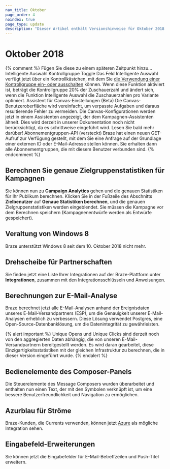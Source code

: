 ```yaml
---
nav_title: Oktober
page_order: 4
noindex: true
page_type: update
description: "Dieser Artikel enthält Versionshinweise für Oktober 2018."
---
```

# Oktober 2018

{% comment %}
  Fügen Sie diese zu einem späteren Zeitpunkt hinzu...
  Intelligente Auswahl Kontrollgruppe Toggle
  Das Feld Intelligente Auswahl verfügt jetzt über ein Kontrollkästchen, mit dem Sie [die Verwendung einer Kontrollgruppe ein- oder ausschalten]({{site.baseurl}}/user_guide/engagement_tools/campaigns/testing_and_more/multivariate_testing/#including-a-control-group) können. Wenn diese Funktion aktiviert ist, beträgt die Kontrollgruppe 20% der Zuschauerzahl und ändert sich, wenn die Funktion Intelligente Auswahl die Zuschauerzahlen pro Variante optimiert.
  Assistent für Canvas-Einstellungen (Beta)
  Die Canvas-Benutzeroberfläche wird vereinfacht, um verpasste Aufgaben und daraus resultierende Fehler zu vermeiden. Die Canvas-Konfigurationen werden jetzt in einem Assistenten angezeigt, der dem Kampagnen-Assistenten ähnelt. Dies wird derzeit in unserer Dokumentation noch nicht berücksichtigt, da es schrittweise eingeführt wird. Lesen Sie bald mehr darüber!
  Abonnementgruppen-API (versteckt)
  Braze hat einen neuen GET-Aufruf zur Verfügung gestellt, mit dem Sie eine Anfrage auf der Grundlage einer externen ID oder E-Mail-Adresse stellen können. Sie erhalten dann alle Abonnementgruppen, die mit diesem Benutzer verbunden sind.
{% endcomment %}

## Berechnen Sie genaue Zielgruppenstatistiken für Kampagnen

Sie können nun zu **Campaign Analytics** gehen und die genauen Statistiken für Ihr Publikum berechnen. Klicken Sie in der Fußzeile des Abschnitts **Zielbenutzer** auf **Genaue Statistiken berechnen**, und die genauen Zielgruppenstatistiken werden eingeblendet. Sie müssen die Kampagne vor dem Berechnen speichern (Kampagnenentwürfe werden als Entwürfe gespeichert).

## Veraltung von Windows 8

Braze unterstützt Windows 8 seit dem 10\. Oktober 2018 nicht mehr.

## Drehscheibe für Partnerschaften

Sie finden jetzt eine Liste Ihrer Integrationen auf der Braze-Plattform unter **Integrationen**, zusammen mit den Integrationsschlüsseln und Anweisungen.

## Berechnungen zur E-Mail-Analyse

Braze berechnet jetzt alle E-Mail-Analysen anhand der Ereignisdaten unseres E-Mail-Versandpartners (ESP), um die Genauigkeit unserer E-Mail-Analysen erheblich zu verbessern. Diese Lösung verwendet Postgres, eine Open-Source-Datenbanklösung, um die Datenintegrität zu gewährleisten.

{% alert important %}
Unique Opens und Unique Clicks sind derzeit noch von den aggregierten Daten abhängig, die von unseren E-Mail-Versandpartnern bereitgestellt werden. Es wird daran gearbeitet, diese Einzigartigkeitsstatistiken mit der gleichen Infrastruktur zu berechnen, die in dieser Version eingeführt wurde.
{% endalert %}

## Bedienelemente des Composer-Panels

Die Steuerelemente des Message Composers wurden überarbeitet und enthalten nun einen Text, der mit den Symbolen verknüpft ist, um eine bessere Benutzerfreundlichkeit und Navigation zu ermöglichen.

## Azurblau für Ströme

Braze-Kunden, die Currents verwenden, können jetzt [Azure]({{site.baseurl}}/partners/braze_currents/data_storage_integrations/partners/microsoft_azure_blob_storage/) als mögliche Integration sehen.

## Eingabefeld-Erweiterungen

Sie können jetzt die Eingabefelder für E-Mail-Betreffzeilen und Push-Titel erweitern.
